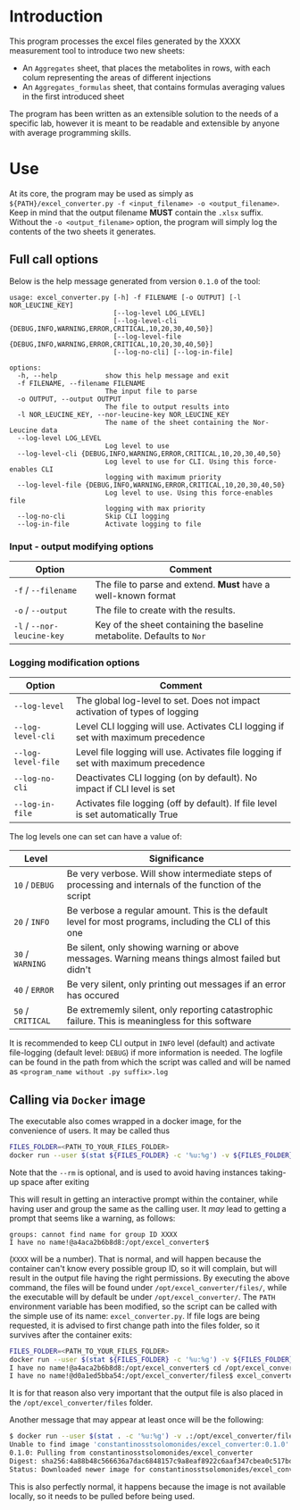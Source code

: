 # Introduction

This program processes the excel files generated by the XXXX measurement tool to introduce two new sheets:

* An `Aggregates` sheet, that places the metabolites in rows, with each colum representing the areas of different injections
* An `Aggregates_formulas` sheet, that contains formulas averaging values in the first introduced sheet

The program has been written as an extensible solution to the needs of a specific lab, however it is meant to be readable and extensible by anyone with average programming skills.

# Use

At its core, the program may be used as simply as `${PATH}/excel_converter.py -f <input_filename> -o <output_filename>`. Keep in mind that the output filename **MUST** contain the `.xlsx` suffix. Without the `-o <output_filename>` option, the program will simply log the contents of the two sheets it generates.

## Full call options

Below is the help message generated from version `0.1.0` of the tool:

```text
usage: excel_converter.py [-h] -f FILENAME [-o OUTPUT] [-l NOR_LEUCINE_KEY]
                          [--log-level LOG_LEVEL]
                          [--log-level-cli {DEBUG,INFO,WARNING,ERROR,CRITICAL,10,20,30,40,50}]
                          [--log-level-file {DEBUG,INFO,WARNING,ERROR,CRITICAL,10,20,30,40,50}]
                          [--log-no-cli] [--log-in-file]

options:
  -h, --help            show this help message and exit
  -f FILENAME, --filename FILENAME
                        The input file to parse
  -o OUTPUT, --output OUTPUT
                        The file to output results into
  -l NOR_LEUCINE_KEY, --nor-leucine-key NOR_LEUCINE_KEY
                        The name of the sheet containing the Nor-Leucine data
  --log-level LOG_LEVEL
                        Log level to use
  --log-level-cli {DEBUG,INFO,WARNING,ERROR,CRITICAL,10,20,30,40,50}
                        Log level to use for CLI. Using this force-enables CLI
                        logging with maximum priority
  --log-level-file {DEBUG,INFO,WARNING,ERROR,CRITICAL,10,20,30,40,50}
                        Log level to use. Using this force-enables file
                        logging with max priority
  --log-no-cli          Skip CLI logging
  --log-in-file         Activate logging to file
  ```

### Input - output modifying options

| Option                     | Comment                                                                   |
| -------------------------- | ------------------------------------------------------------------------- |
| `-f` / `--filename`        | The file to parse and extend. **Must** have a well-known format           |
| `-o` / `--output`          | The file to create with the results.                                      |
| `-l` / `--nor-leucine-key` | Key of the sheet containing the baseline metabolite. Defaults to `Nor`    |

### Logging modification options

| Option                    | Comment                                                                            |
| ------------------------- | ---------------------------------------------------------------------------------- |
| `--log-level`             | The global log-level to set. Does not impact activation of types of logging        |
| `--log-level-cli`         | Level CLI logging will use. Activates CLI logging if set with maximum precedence   |
| `--log-level-file`        | Level file logging will use. Activates file logging if set with maximum precedence |
| `--log-no-cli`            | Deactivates CLI logging (on by default). No impact if CLI level is set             |
| `--log-in-file`           | Activates file logging (off by default). If file level is set automatically True   |

The log levels one can set can have a value of:

| Level              | Significance
| ------------------ | ------------------------------------------------------------------------------------------------------- |
|  `10` / `DEBUG`    | Be very verbose. Will show intermediate steps of processing and internals of the function of the script |
|  `20` / `INFO`     | Be verbose a regular amount. This is the default level for most programs, including the CLI of this one |
|  `30` / `WARNING`  | Be silent, only showing warning or above messages. Warning means things almost failed but didn't        |
|  `40` / `ERROR`    | Be very silent, only printing out messages if an error has occured                                      |
|  `50` / `CRITICAL` | Be extrememly silent, only reporting catastrophic failure. This is meaningless for this software        |

It is recommended to keep CLI output in `INFO` level (default) and activate file-logging (default level: `DEBUG`) if more information is
needed. The logfile can be found in the path from which the script was called and will be named as `<program_name without .py suffix>.log`

## Calling via `Docker` image

The executable also comes wrapped in a docker image, for the convenience of users. It may be called thus

```sh
FILES_FOLDER=<PATH_TO_YOUR_FILES_FOLDER>
docker run --user $(stat ${FILES_FOLDER} -c '%u:%g') -v ${FILES_FOLDER}:/opt/excel_converter/files/ -ti constantinosstsolomonides/excel_converter:0.1.0
```

Note that the `--rm` is optional, and is used to avoid having instances taking-up space after exiting

This will result in getting an interactive prompt within the container, while having user and group the same as the calling user. It *may* lead to getting a prompt that seems like a warning, as follows:

```text
groups: cannot find name for group ID XXXX
I have no name!@a4aca2b6b8d8:/opt/excel_converter$
```

(`XXXX` will be a number). That is normal, and will happen because the container can't know every possible group ID, so it will complain, but will result in the output file having the right permissions. By executing the above command, the files will be found under `/opt/excel_converter/files/`, while the executable will by default be under `/opt/excel_converter/`. The `PATH` environment variable has been modified, so the script can be called with the simple use of its name: `excel_converter.py`. If file logs are being requested, it is advised to first change path into the files folder, so it survives after the container exits:

```sh
FILES_FOLDER=<PATH_TO_YOUR_FILES_FOLDER>
docker run --user $(stat ${FILES_FOLDER} -c '%u:%g') -v ${FILES_FOLDER}:/opt/excel_converter/files/ -ti constantinosstsolomonides/excel_converter:0.1.0
I have no name!@a4aca2b6b8d8:/opt/excel_converter$ cd /opt/excel_converter/files/
I have no name!@d0a1ed5bba54:/opt/excel_converter/files$ excel_converter.py ...
```

It is for that reason also very important that the output file is also placed in the `/opt/excel_converter/files` folder.

Another message that may appear at least once will be the following:

```sh
$ docker run --user $(stat . -c '%u:%g') -v .:/opt/excel_converter/files/ --rm -ti constantinosstsolomonides/excel_converter:0.1.0
Unable to find image 'constantinosstsolomonides/excel_converter:0.1.0' locally
0.1.0: Pulling from constantinosstsolomonides/excel_converter
Digest: sha256:4a88b48c566636a7dac6848157c9a8eaf8922c6aaf347cbea0c517bdfc660b75
Status: Downloaded newer image for constantinosstsolomonides/excel_converter:0.1.0
```

This is also perfectly normal, it happens because the image is not available locally, so it needs to be pulled before being used.
